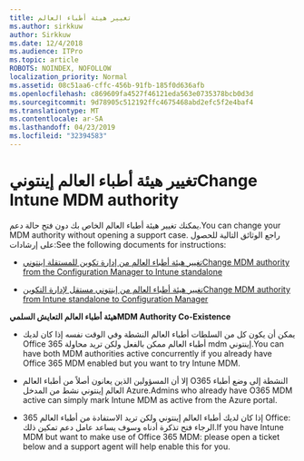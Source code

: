 ```yaml
---
title: تغيير هيئة أطباء العالم
ms.author: sirkkuw
author: Sirkkuw
ms.date: 12/4/2018
ms.audience: ITPro
ms.topic: article
ROBOTS: NOINDEX, NOFOLLOW
localization_priority: Normal
ms.assetid: 08c51aa6-cffc-456b-91fb-185f0d636afb
ms.openlocfilehash: c869609fa4527f46121eda563e0735378bcb0d3d
ms.sourcegitcommit: 9d78905c512192ffc4675468abd2efc5f2e4baf4
ms.translationtype: MT
ms.contentlocale: ar-SA
ms.lasthandoff: 04/23/2019
ms.locfileid: "32394583"
---
```

# <a name="change-intune-mdm-authority"></a><span data-ttu-id="11266-102">تغيير هيئة أطباء العالم إينتوني</span><span class="sxs-lookup"><span data-stu-id="11266-102">Change Intune MDM authority</span></span>

<span data-ttu-id="11266-103">يمكنك تغيير هيئة أطباء العالم الخاص بك دون فتح حالة دعم.</span><span class="sxs-lookup"><span data-stu-id="11266-103">You can change your MDM authority without opening a support case.</span></span> <span data-ttu-id="11266-104">راجع الوثائق التالية للحصول على إرشادات:</span><span class="sxs-lookup"><span data-stu-id="11266-104">See the following documents for instructions:</span></span>
  
- [<span data-ttu-id="11266-105">تغيير هيئة أطباء العالم من إدارة تكوين للمستقلة إينتوني</span><span class="sxs-lookup"><span data-stu-id="11266-105">Change MDM authority from the Configuration Manager to Intune standalone</span></span>](https://docs.microsoft.com/sccm/mdm/deploy-use/migrate-change-mdm-authority)
    
- [<span data-ttu-id="11266-106">تغيير هيئة أطباء العالم من إينتوني مستقل لإدارة التكوين</span><span class="sxs-lookup"><span data-stu-id="11266-106">Change MDM authority from Intune standalone to Configuration Manager</span></span>](https://docs.microsoft.com/sccm/mdm/deploy-use/change-mdm-authority)
    
 <span data-ttu-id="11266-107">**هيئة أطباء العالم التعايش السلمي**</span><span class="sxs-lookup"><span data-stu-id="11266-107">**MDM Authority Co-Existence**</span></span>
  
- <span data-ttu-id="11266-108">يمكن أن يكون كل من السلطات أطباء العالم النشطة وفي الوقت نفسه إذا كان لديك Office 365 أطباء العالم ممكن بالفعل ولكن تريد محاولة mdm إينتوني.</span><span class="sxs-lookup"><span data-stu-id="11266-108">You can have both MDM authorities active concurrently if you already have Office 365 MDM enabled but you want to try Intune MDM.</span></span>
    
- <span data-ttu-id="11266-109">إلا أن المسؤولين الذين يعانون أصلاً من أطباء العالم O365 النشطة إلى وضع أطباء العالم إينتوني نشط من المدخل Azure.</span><span class="sxs-lookup"><span data-stu-id="11266-109">Admins who already have O365 MDM active can simply mark Intune MDM as active from the Azure portal.</span></span>
    
- <span data-ttu-id="11266-110">إذا كان لديك أطباء العالم إينتوني ولكن تريد الاستفادة من أطباء العالم 365 Office: الرجاء فتح تذكرة أدناه وسوف يساعد عامل دعم تمكين ذلك.</span><span class="sxs-lookup"><span data-stu-id="11266-110">If you have Intune MDM but want to make use of Office 365 MDM: please open a ticket below and a support agent will help enable this for you.</span></span>
    

